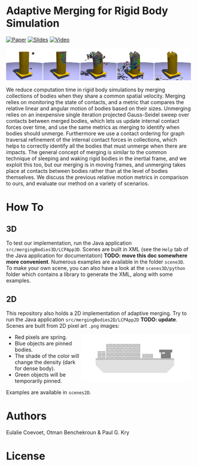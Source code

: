 # Adaptive Merging for Rigid Body Simulation

[![Paper](https://img.shields.io/badge/Paper-ACMSIGGRAPH-yellow.svg)]()
[![Slides](https://img.shields.io/badge/Slides-on_google_drive-blue.svg)]()
[![Video](https://img.shields.io/badge/Video-on_youtube-green.svg)](https://www.youtube.com/embed/mmVVRVt8EF4)

![TowerPlatform](https://github.com/EulalieCoevoet/AdaptiveMerging/blob/master/images/towerplatform.png "A tower on a mobile platform hit by a projectile.")

We reduce computation time in rigid body simulations by merging collections of bodies when they share a common spatial velocity. Merging relies on monitoring the state of contacts, and a metric that compares the relative linear and angular motion of bodies based on their sizes. Unmerging relies on an inexpensive single iteration projected Gauss-Seidel sweep over contacts between merged bodies, which lets us update internal contact forces over time, and use the same metrics as merging to identify when bodies should unmerge. Furthermore we use a contact ordering for graph traversal refinement of the internal contact forces in collections, which helps to correctly identify all the bodies that must unmerge when there are impacts. The general concept of merging is similar to the common technique of sleeping and waking rigid bodies in the inertial frame, and we exploit this too, but our merging is in moving frames, and unmerging takes place at contacts between bodies rather than at the level of bodies themselves. We discuss the previous relative motion metrics in comparison to ours, and evaluate our method on a variety of scenarios.

# How To

## 3D

To test our implementation, run the Java application `src/mergingBodies3D/LCPApp3D`.
Scenes are built in XML (see the `Help` tab of the Java application for documentation) **TODO: move this doc somewhere more convenient**. Numerous examples are available in the folder `scene3D`. To make your own scene, you can also have a look at the `scenes3D/python` folder which contains a library to generate the XML, along with some examples.


## 2D

This repository also holds a 2D implementation of adaptive merging. Try to run the Java application `src/mergingBodies2D/LCPApp2D` **TODO: update**. Scenes are built from 2D pixel art `.png` images:

- Red pixels are spring. <img src="https://github.com/EulalieCoevoet/AdaptiveMerging/blob/master/images/cargoship2D.png" width="300" align="right">
- Blue objects are pinned bodies.
- The shade of the color will change the density (dark for dense body).
- Green objects will be temporarily pinned.

Examples are available in `scenes2D`. 


# Authors

Eulalie Coevoet, Otman Benchekroun & Paul G. Kry

# License 

